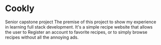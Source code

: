 # Cookly
Senior capstone project
The premise of this project to show my experience in learning full stack development. It's a simple recipe website that allows the user to Register an account to favorite recipes, or to simply browse recipes without all the annoying ads. 
